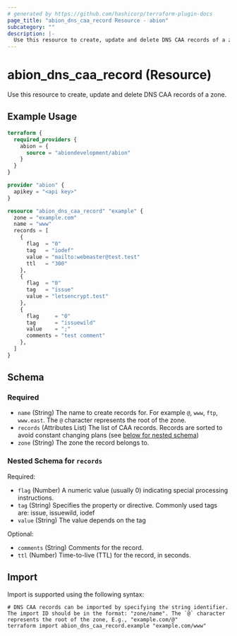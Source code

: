 ```yaml
---
# generated by https://github.com/hashicorp/terraform-plugin-docs
page_title: "abion_dns_caa_record Resource - abion"
subcategory: ""
description: |-
  Use this resource to create, update and delete DNS CAA records of a zone.
---
```


# abion_dns_caa_record (Resource)

Use this resource to create, update and delete DNS CAA records of a zone.

## Example Usage

```terraform
terraform {
  required_providers {
    abion = {
      source = "abiondevelopment/abion"
    }
  }
}

provider "abion" {
  apikey = "<api key>"
}

resource "abion_dns_caa_record" "example" {
  zone = "example.com"
  name = "www"
  records = [
    {
      flag  = "0"
      tag   = "iodef"
      value = "mailto:webmaster@test.test"
      ttl   = "300"
    },
    {
      flag  = "0"
      tag   = "issue"
      value = "letsencrypt.test"
    },
    {
      flag     = "0"
      tag      = "issuewild"
      value    = ";"
      comments = "test comment"
    },
  ]
}
```

<!-- schema generated by tfplugindocs -->
## Schema

### Required

- `name` (String) The name to create records for. For example `@`, `www`, `ftp`, `www.east`. The `@` character represents the root of the zone.
- `records` (Attributes List) The list of CAA records. Records are sorted to avoid constant changing plans (see [below for nested schema](#nestedatt--records))
- `zone` (String) The zone the record belongs to.

<a id="nestedatt--records"></a>
### Nested Schema for `records`

Required:

- `flag` (Number) A numeric value (usually 0) indicating special processing instructions.
- `tag` (String) Specifies the property or directive. Commonly used tags are: issue, issuewild, iodef
- `value` (String) The value depends on the tag

Optional:

- `comments` (String) Comments for the record.
- `ttl` (Number) Time-to-live (TTL) for the record, in seconds.

## Import

Import is supported using the following syntax:

```shell
# DNS CAA records can be imported by specifying the string identifier. The import ID should be in the format: "zone/name". The `@` character represents the root of the zone, E.g., "example.com/@"
terraform import abion_dns_caa_record.example "example.com/www"
```
